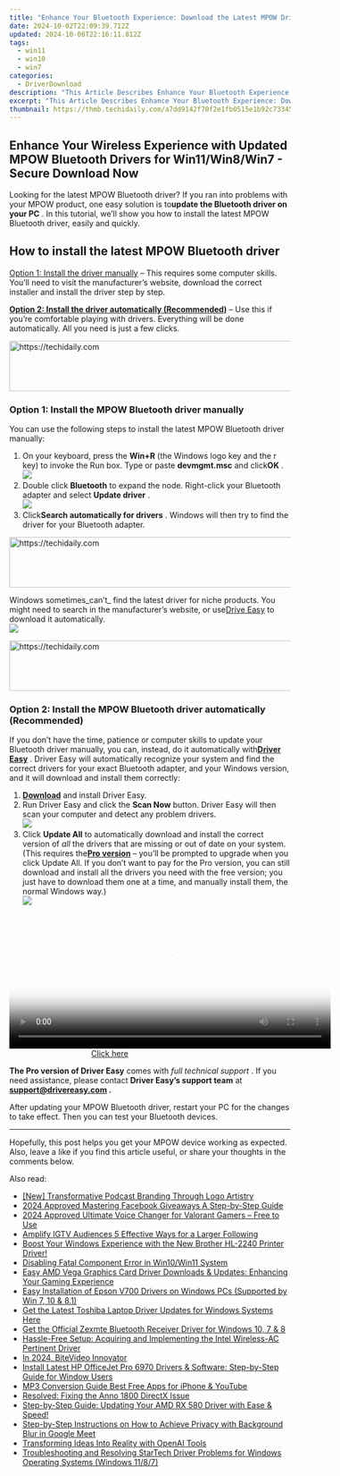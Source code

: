```yaml
---
title: "Enhance Your Bluetooth Experience: Download the Latest MPOW Drivers for Win10/Win8/Win7"
date: 2024-10-02T22:09:39.712Z
updated: 2024-10-06T22:16:11.812Z
tags:
  - win11
  - win10
  - win7
categories:
  - DriverDownload
description: "This Article Describes Enhance Your Bluetooth Experience: Download the Latest MPOW Drivers for Win10/Win8/Win7"
excerpt: "This Article Describes Enhance Your Bluetooth Experience: Download the Latest MPOW Drivers for Win10/Win8/Win7"
thumbnail: https://thmb.techidaily.com/a7dd9142f70f2e1fb0515e1b92c73345b73af0eebd789d21de62a66b954929b6.jpg
---
```


## Enhance Your Wireless Experience with Updated MPOW Bluetooth Drivers for Win11/Win8/Win7 - Secure Download Now

Looking for the latest MPOW Bluetooth driver? If you ran into problems with your MPOW product, one easy solution is to**update the Bluetooth driver on your PC** . In this tutorial, we’ll show you how to install the latest MPOW Bluetooth driver, easily and quickly.

## How to install the latest MPOW Bluetooth driver

[Option 1: Install the driver manually](https://tools.techidaily.com/drivereasy/download/) – This requires some computer skills. You’ll need to visit the manufacturer’s website, download the correct installer and install the driver step by step.

[**Option 2: Install the driver automatically (Recommended)**](https://www.drivereasy.com/knowledge/mpow-bluetooth-driver-download-update-windows-10-8-7/#option2) – Use this if you’re comfortable playing with drivers. Everything will be done automatically. All you need is just a few clicks.

<!-- affiliate ads begin -->
<a href="https://appsumo.8odi.net/c/5597632/2043662/7443" target="_top" id="2043662">
  <img src="//a.impactradius-go.com/display-ad/7443-2043662" border="0" alt="https://techidaily.com" width="728" height="90"/>
</a>
<img height="0" width="0" src="https://appsumo.8odi.net/i/5597632/2043662/7443" style="position:absolute;visibility:hidden;" border="0" />
<!-- affiliate ads end -->

### Option 1: Install the MPOW Bluetooth driver manually

 You can use the following steps to install the latest MPOW Bluetooth driver manually:

1. On your keyboard, press the **Win+R** (the Windows logo key and the r key) to invoke the Run box. Type or paste **devmgmt.msc** and click**OK** .  
![](https://images.drivereasy.com/wp-content/uploads/2020/12/devmgmt-msc-ok.jpg)
2. Double click **Bluetooth**  to expand the node. Right-click your Bluetooth adapter and select **Update driver** .  
![](https://images.drivereasy.com/wp-content/uploads/2021/03/mpow-manually-0.jpg)
3. Click**Search automatically for drivers** . Windows will then try to find the driver for your Bluetooth adapter.  

<!-- affiliate ads begin -->
<a href="https://appsumo.8odi.net/c/5597632/2123732/7443" target="_top" id="2123732">
  <img src="//a.impactradius-go.com/display-ad/7443-2123732" border="0" alt="https://techidaily.com" width="600" height="90"/>
</a>
<img height="0" width="0" src="https://appsumo.8odi.net/i/5597632/2123732/7443" style="position:absolute;visibility:hidden;" border="0" />
<!-- affiliate ads end -->

 Windows sometimes_can’t_ find the latest driver for niche products. You might need to search in the manufacturer’s website, or use[Drive Easy](https://tools.techidaily.com/drivereasy/download/) to download it automatically.  
![](https://images.drivereasy.com/wp-content/uploads/2021/03/mpow-manually-1.jpg)

<!-- affiliate ads begin -->
<a href="https://appsumo.8odi.net/c/5597632/2087394/7443" target="_top" id="2087394">
  <img src="//a.impactradius-go.com/display-ad/7443-2087394" border="0" alt="https://techidaily.com" width="728" height="90"/>
</a>
<img height="0" width="0" src="https://appsumo.8odi.net/i/5597632/2087394/7443" style="position:absolute;visibility:hidden;" border="0" />
<!-- affiliate ads end -->

### Option 2: Install the MPOW Bluetooth driver automatically (Recommended)

 If you don’t have the time, patience or computer skills to update your Bluetooth driver manually, you can, instead, do it automatically with[**Driver Easy**](https://tools.techidaily.com/drivereasy/download/) . Driver Easy will automatically recognize your system and find the correct drivers for your exact Bluetooth adapter, and your Windows version, and it will download and install them correctly:

1. **[Download](https://tools.techidaily.com/drivereasy/download/)**  and install Driver Easy.
2. Run Driver Easy and click the **Scan Now** button. Driver Easy will then scan your computer and detect any problem drivers.  
![](https://images.drivereasy.com/wp-content/uploads/2020/11/Scan-now-1.jpg)
3. Click **Update All** to automatically download and install the correct version of _all_ the drivers that are missing or out of date on your system.  
 (This requires the[**Pro version**](https://tools.techidaily.com/drivereasy/download/) – you’ll be prompted to upgrade when you click Update All. If you don’t want to pay for the Pro version, you can still download and install all the drivers you need with the free version; you just have to download them one at a time, and manually install them, the normal Windows way.)  
![](https://images.drivereasy.com/wp-content/uploads/2021/03/mpow-de.jpg)

<!-- affiliate ads begin -->
<span id="1982457">
					<video width="576" height="240" style="cursor:pointer"
           poster="//a.impactradius-go.com/display-clicktoplayimage/1982457.png"
           onclick="if(!this.playClicked){this.play();this.setAttribute('controls',true);this.playClicked=true;}">
	   <source src="//a.impactradius-go.com/display-ad/22993-1982457">
	   <img src="//a.impactradius-go.com/display-clicktoplayimage/1982457.png" style="border: none; height: 100%; width: 100%; object-fit: contain">
	</video>
	<div style="width:360px;text-align:center"><a href="javascript:window.open(decodeURIComponent('https%3A%2F%2Fhomestyler.sjv.io%2Fc%2F5597632%2F1982457%2F22993'), '_blank');void(0);">Click here</a></div>
</span>
<img height="0" width="0" src="https://imp.pxf.io/i/5597632/1982457/22993" style="position:absolute;visibility:hidden;" border="0" />
<!-- affiliate ads end -->

**The Pro version of Driver Easy** comes with _full technical support_ . If you need assistance, please contact **Driver Easy’s support team** at **[support@drivereasy.com](https://tools.techidaily.com/drivereasy/download/) .**

 After updating your MPOW Bluetooth driver, restart your PC for the changes to take effect. Then you can test your Bluetooth devices.

---

 Hopefully, this post helps you get your MPOW device working as expected. Also, leave a like if you find this article useful, or share your thoughts in the comments below.

<ins class="adsbygoogle"
     style="display:block"
     data-ad-format="autorelaxed"
     data-ad-client="ca-pub-7571918770474297"
     data-ad-slot="1223367746"></ins>

<ins class="adsbygoogle"
     style="display:block"
     data-ad-client="ca-pub-7571918770474297"
     data-ad-slot="8358498916"
     data-ad-format="auto"
     data-full-width-responsive="true"></ins>

<span class="atpl-alsoreadstyle">Also read:</span>
<div><ul>
<li><a href="https://some-guidance.techidaily.com/new-transformative-podcast-branding-through-logo-artistry/"><u>[New] Transformative Podcast Branding Through Logo Artistry</u></a></li>
<li><a href="https://extra-approaches.techidaily.com/2024-approved-mastering-facebook-giveaways-a-step-by-step-guide/"><u>2024 Approved Mastering Facebook Giveaways A Step-by-Step Guide</u></a></li>
<li><a href="https://some-skills.techidaily.com/2024-approved-ultimate-voice-changer-for-valorant-gamers-free-to-use/"><u>2024 Approved Ultimate Voice Changer for Valorant Gamers – Free to Use</u></a></li>
<li><a href="https://instagram-video-files.techidaily.com/amplify-igtv-audiences-5-effective-ways-for-a-larger-following/"><u>Amplify IGTV Audiences 5 Effective Ways for a Larger Following</u></a></li>
<li><a href="https://driver-download.techidaily.com/boost-your-windows-experience-with-the-new-brother-hl-2240-printer-driver/"><u>Boost Your Windows Experience with the New Brother HL-2240 Printer Driver!</u></a></li>
<li><a href="https://windows11.techidaily.com/disabling-fatal-component-error-in-win10win11-system/"><u>Disabling Fatal Component Error in Win10/Win11 System</u></a></li>
<li><a href="https://driver-download.techidaily.com/1722965373271-easy-amd-vega-graphics-card-driver-downloads-and-updates-enhancing-your-gaming-experience/"><u>Easy AMD Vega Graphics Card Driver Downloads & Updates: Enhancing Your Gaming Experience</u></a></li>
<li><a href="https://driver-download.techidaily.com/easy-installation-of-epson-v700-drivers-on-windows-pcs-supported-by-win-7-10-and-81/"><u>Easy Installation of Epson V700 Drivers on Windows PCs (Supported by Win 7, 10 & 8.1)</u></a></li>
<li><a href="https://driver-download.techidaily.com/1722975442393-get-the-latest-toshiba-laptop-driver-updates-for-windows-systems-here/"><u>Get the Latest Toshiba Laptop Driver Updates for Windows Systems Here</u></a></li>
<li><a href="https://driver-download.techidaily.com/get-the-official-zexmte-bluetooth-receiver-driver-for-windows-10-7-and-8/"><u>Get the Official Zexmte Bluetooth Receiver Driver for Windows 10, 7 & 8</u></a></li>
<li><a href="https://driver-download.techidaily.com/hassle-free-setup-acquiring-and-implementing-the-intel-wireless-ac-pertinent-driver/"><u>Hassle-Free Setup: Acquiring and Implementing the Intel Wireless-AC Pertinent Driver</u></a></li>
<li><a href="https://youtube-clips.techidaily.com/in-2024-bitevideo-innovator/"><u>In 2024, BiteVideo Innovator</u></a></li>
<li><a href="https://driver-download.techidaily.com/install-latest-hp-officejet-pro-6970-drivers-and-software-step-by-step-guide-for-window-users/"><u>Install Latest HP OfficeJet Pro 6970 Drivers & Software: Step-by-Step Guide for Window Users</u></a></li>
<li><a href="https://youtube-lab.techidaily.com/onversion-guide-best-free-apps-for-iphone-and-youtube/"><u>MP3 Conversion Guide Best Free Apps for iPhone & YouTube</u></a></li>
<li><a href="https://win-answers.techidaily.com/resolved-fixing-the-anno-1800-directx-issue/"><u>Resolved: Fixing the Anno 1800 DirectX Issue</u></a></li>
<li><a href="https://driver-download.techidaily.com/1722975441905-step-by-step-guide-updating-your-amd-rx-580-driver-with-ease-and-speed/"><u>Step-by-Step Guide: Updating Your AMD RX 580 Driver with Ease & Speed!</u></a></li>
<li><a href="https://tech-recovery.techidaily.com/step-by-step-instructions-on-how-to-achieve-privacy-with-background-blur-in-google-meet/"><u>Step-by-Step Instructions on How to Achieve Privacy with Background Blur in Google Meet</u></a></li>
<li><a href="https://tech-savvy.techidaily.com/transforming-ideas-into-reality-with-openai-tools/"><u>Transforming Ideas Into Reality with OpenAI Tools</u></a></li>
<li><a href="https://driver-download.techidaily.com/troubleshooting-and-resolving-startech-driver-problems-for-windows-operating-systems-windows-1187/"><u>Troubleshooting and Resolving StarTech Driver Problems for Windows Operating Systems (Windows 11/8/7)</u></a></li>
</ul></div>

